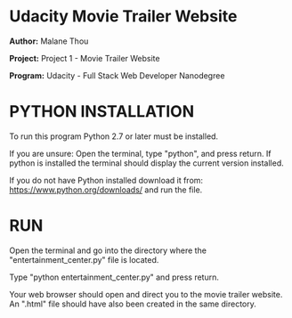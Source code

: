 # Udacity Movie Trailer Website
**Author:**	Malane Thou

**Project:** Project 1 - Movie Trailer Website

**Program:** Udacity - Full Stack Web Developer Nanodegree

# PYTHON INSTALLATION
To run this program Python 2.7 or later must be installed.

If you are unsure: Open the terminal, type "python", and press return. If python is installed the terminal should display the current version installed.

If you do not have Python installed download it from: https://www.python.org/downloads/ and run the file.

# RUN
Open the terminal and go into the directory where the "entertainment_center.py" file is located.

Type "python entertainment_center.py" and press return.

Your web browser should open and direct you to the movie trailer website. An ".html" file should have also been created in the same directory. 
